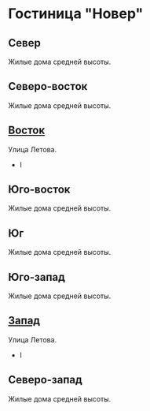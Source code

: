 # Гостиница "Новер"

## Север

Жилые дома средней высоты.

## Северо-восток

Жилые дома средней высоты.

## [Восток](./555110.md)

Улица Летова.

* I

## Юго-восток

Жилые дома средней высоты.

## Юг

Жилые дома средней высоты.

## Юго-запад

Жилые дома средней высоты.

## [Запад](./575105.md)

Улица Летова.

* I

## Северо-запад

Жилые дома средней высоты.
